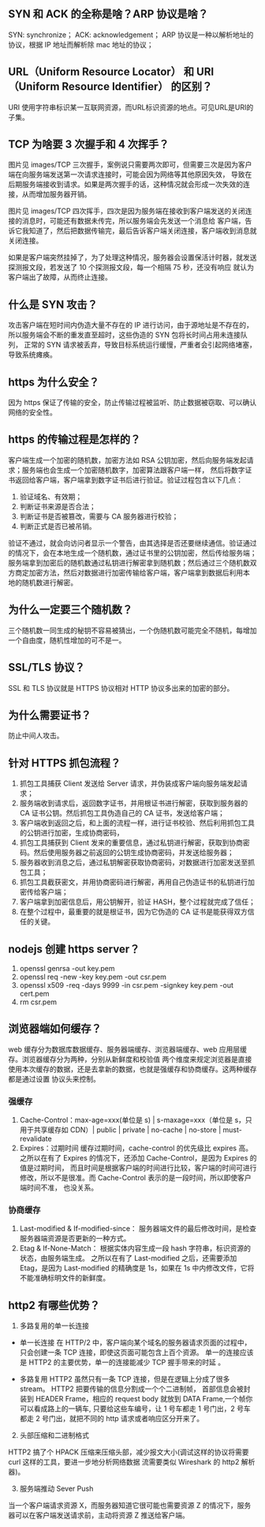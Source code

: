 ## SYN 和 ACK 的全称是啥？ARP 协议是啥？

SYN: synchronize；
ACK: acknowledgement；
ARP 协议是一种以解析地址的协议，根据 IP 地址而解析除 mac 地址的协议；

## URL（Uniform Resource Locator） 和 URI（Uniform Resource Identifier） 的区别？

URI 使用字符串标识某一互联网资源，而URL标识资源的地点。可见URL是URI的子集。

## TCP 为啥要 3 次握手和 4 次挥手？

图片见 images/TCP 三次握手，案例说只需要两次即可，但需要三次是因为客户端在向服务端发送第一次请求连接时，可能会因为网络等其他原因失效，
导致在后期服务端接收到请求。如果是两次握手的话，这种情况就会形成一次失效的连接，从而增加服务器开销。

图片见 images/TCP 四次挥手，四次是因为服务端在接收到客户端发送的关闭连接的消息时，可能还有数据未传完，所以服务端会先发送一个消息给
客户端，告诉它我知道了，然后把数据传输完，最后告诉客户端关闭连接，客户端收到消息就关闭连接。

如果是客户端突然挂掉了，为了处理这种情况，服务器会设置保活计时器，就发送探测报文段，若发送了 10 个探测报文段，每一个相隔 75 秒，还没有响应
就认为客户端出了故障，从而终止连接。

## 什么是 SYN 攻击？

攻击客户端在短时间内伪造大量不存在的 IP 进行访问，由于源地址是不存在的，所以服务端会不断的重发直至超时，这些伪造的 SYN 包将长时间占用未连接队列，
正常的 SYN 请求被丢弃，导致目标系统运行缓慢，严重者会引起网络堵塞，导致系统瘫痪。

## https 为什么安全？

因为 https 保证了传输的安全，防止传输过程被监听、防止数据被窃取、可以确认网络的安全性。

## https 的传输过程是怎样的？

客户端生成一个加密的随机数，加密方法如 RSA 公钥加密，然后向服务端发起请求；服务端也会生成一个加密随机数字，加密算法跟客户端一样，
然后将数字证书返回给客户端，客户端拿到数字证书后进行验证。验证过程包含以下几点：

1. 验证域名、有效期；
2. 判断证书来源是否合法；
3. 判断证书是否被篡改，需要与 CA 服务器进行校验；
4. 判断正式是否已被吊销。

验证不通过，就会向访问者显示一个警告，由其选择是否还要继续通信。验证通过的情况下，会在本地生成一个随机数，通过证书里的公钥加密，然后传给服务端；
服务端拿到加密后的随机数通过私钥进行解密拿到随机数；然后通过三个随机数双方商定加密方法，然后对数据进行加密传输给客户端，客户端拿到数据后利用本
地的随机数进行解密。

## 为什么一定要三个随机数？

三个随机数一同生成的秘钥不容易被猜出，一个伪随机数可能完全不随机，每增加一个自由度，随机性增加的可不是一。

## SSL/TLS 协议？

SSL 和 TLS 协议就是 HTTPS 协议相对 HTTP 协议多出来的加密的部分。

## 为什么需要证书？

防止中间人攻击。

## 针对 HTTPS 抓包流程？

1. 抓包工具捕获 Client 发送给 Server 请求，并伪装成客户端向服务端发起请求；
2. 服务端收到请求后，返回数字证书，并用根证书进行解密，获取到服务器的 CA 证书公钥。然后抓包工具伪造自己的 CA 证书，发送给客户端；
3. 客户端收到返回之后，和上面的流程一样，进行证书校验、然后利用抓包工具的公钥进行加密，生成协商密码，
4. 抓包工具捕获到 Client 发来的重要信息，通过私钥进行解密，获取到协商密码。然后使用服务器之前返回的公钥生成协商密码，并发送给服务器；
5. 服务器收到消息之后，通过私钥解密获取协商密码，对数据进行加密发送至抓包工具；
6. 抓包工具截获密文，并用协商密码进行解密，再用自己伪造证书的私钥进行加密传给客户端；
7. 客户端拿到加密信息后，用公钥解开，验证 HASH，整个过程就完成了信任；
8. 在整个过程中，最重要的就是根证书，因为它伪造的 CA 证书是能获得双方信任的关键。

## nodejs 创建 https server？

1. openssl genrsa -out key.pem
2. openssl req -new -key key.pem -out csr.pem
3. openssl x509 -req -days 9999 -in csr.pem -signkey key.pem -out cert.pem
4. rm csr.pem

## 浏览器端如何缓存？

web 缓存分为数据库数据缓存、服务器端缓存、浏览器端缓存、web 应用层缓存。浏览器缓存分为两种，分别从新鲜度和校验值
两个维度来规定浏览器是直接使用本次缓存的数据，还是去拿新的数据，也就是强缓存和协商缓存。这两种缓存都是通过设置
协议头来控制。

### 强缓存

1. Cache-Control：max-age=xxx(单位是 s) | s-maxage=xxx（单位是 s，只用于共享缓存如 CDN）| public | private | no-cache | no-store | must-revalidate
2. Expires：过期时间
   缓存过期时间，cache-control 的优先级比 expires 高。之所以在有了 Expires 的情况下，还添加 Cache-Control，是因为 Expires 的值是过期时间，
   而且时间是根据客户端的时间进行比较，客户端的时间可进行修改，所以不是很准。而 Cache-Control 表示的是一段时间，所以即使客户端时间不准，
   也没关系。

### 协商缓存

1. Last-modified & If-modified-since： 服务器端文件的最后修改时间，是检查服务器端资源是否更新的一种方式。
2. Etag & If-None-Match： 根据实体内容生成一段 hash 字符串，标识资源的状态，由服务端生成。
   之所以在有了 Last-modified 之后，还需要添加 Etag，是因为 Last-modified 的精确度是 1s，如果在 1s 中内修改文件，它将
   不能准确标明文件的新鲜度。

## http2 有哪些优势？

1. 多路复用的单一长连接

-   单一长连接
    在 HTTP/2 中，客户端向某个域名的服务器请求页面的过程中，只会创建一条 TCP 连接，即使这页面可能包含上百个资源。
    单一的连接应该是 HTTP2 的主要优势，单一的连接能减少 TCP 握手带来的时延 。

-   多路复用
    HTTP2 虽然只有一条 TCP 连接，但是在逻辑上分成了很多 stream。 HTTP2 把要传输的信息分割成一个个二进制帧，
    首部信息会被封装到 HEADER Frame，相应的 request body 就放到 DATA Frame,一个帧你可以看成路上的一辆车,
    只要给这些车编号，让 1 号车都走 1 号门出，2 号车都走 2 号门出，就把不同的 http 请求或者响应区分开来了。

2. 头部压缩和二进制格式

HTTP2 搞了个 HPACK 压缩来压缩头部，减少报文大小(调试这样的协议将需要 curl 这样的工具，要进一步地分析网络数据
流需要类似 Wireshark 的 http2 解析器)。

3. 服务端推动 Sever Push

当一个客户端请求资源 X，而服务器知道它很可能也需要资源 Z 的情况下，服务器可以在客户端发送请求前，主动将资源 Z 推送给客户端。
